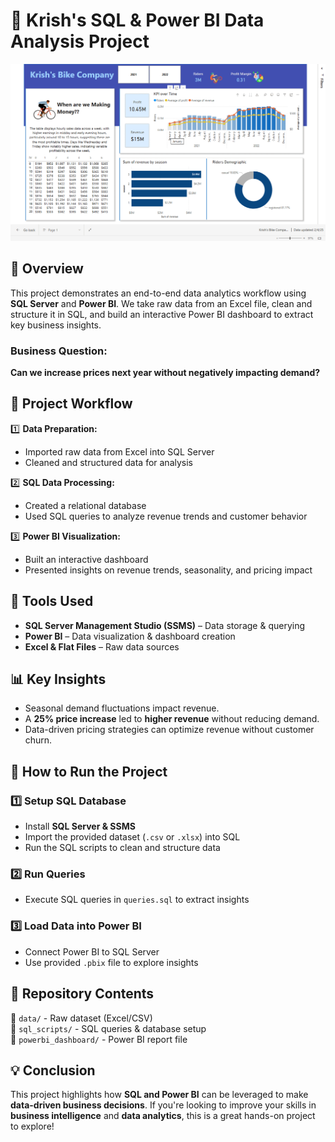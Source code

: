 # 🚀 Krish's SQL & Power BI Data Analysis Project  
![SQL & Power BI Data Analysis Project](https://github.com/RushirajPathak/Krish-s-PowerBI-X-SQL-Project-/blob/main/Krish'sBikeCompany.gif)

## 📌 Overview  
This project demonstrates an end-to-end data analytics workflow using **SQL Server** and **Power BI**. We take raw data from an Excel file, clean and structure it in SQL, and build an interactive Power BI dashboard to extract key business insights.  

### **Business Question:**  
**Can we increase prices next year without negatively impacting demand?**  

## 📂 Project Workflow  

1️⃣ **Data Preparation:**  
   - Imported raw data from Excel into SQL Server  
   - Cleaned and structured data for analysis  

2️⃣ **SQL Data Processing:**  
   - Created a relational database  
   - Used SQL queries to analyze revenue trends and customer behavior  

3️⃣ **Power BI Visualization:**  
   - Built an interactive dashboard  
   - Presented insights on revenue trends, seasonality, and pricing impact  

## 🔧 Tools Used  
- **SQL Server Management Studio (SSMS)** – Data storage & querying  
- **Power BI** – Data visualization & dashboard creation  
- **Excel & Flat Files** – Raw data sources  

## 📊 Key Insights  
- Seasonal demand fluctuations impact revenue.  
- A **25% price increase** led to **higher revenue** without reducing demand.  
- Data-driven pricing strategies can optimize revenue without customer churn.  

## 🚀 How to Run the Project  

### 1️⃣ Setup SQL Database  
- Install **SQL Server & SSMS**  
- Import the provided dataset (`.csv` or `.xlsx`) into SQL  
- Run the SQL scripts to clean and structure data  

### 2️⃣ Run Queries  
- Execute SQL queries in `queries.sql` to extract insights  

### 3️⃣ Load Data into Power BI  
- Connect Power BI to SQL Server  
- Use provided `.pbix` file to explore insights  

## 📌 Repository Contents  
📁 `data/` - Raw dataset (Excel/CSV)  
📁 `sql_scripts/` - SQL queries & database setup  
📁 `powerbi_dashboard/` - Power BI report file  

## 💡 Conclusion  
This project highlights how **SQL and Power BI** can be leveraged to make **data-driven business decisions**. If you're looking to improve your skills in **business intelligence** and **data analytics**, this is a great hands-on project to explore!  

